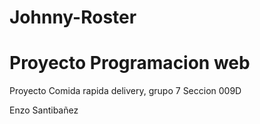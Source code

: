 # Johnny-Roster
# Proyecto Programacion web 


Proyecto Comida rapida delivery, grupo 7
Seccion 009D

Enzo Santibañez

